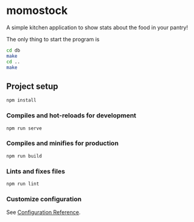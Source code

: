 # momostock

A simple kitchen application to show stats about the food in your pantry!

The only thing to start the program is

```bash
cd db
make
cd ..
make
```

## Project setup
```
npm install
```

### Compiles and hot-reloads for development
```
npm run serve
```

### Compiles and minifies for production
```
npm run build
```

### Lints and fixes files
```
npm run lint
```

### Customize configuration
See [Configuration Reference](https://cli.vuejs.org/config/).
